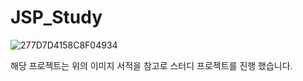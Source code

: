 # JSP_Study

![277D7D4158C8F04934](https://user-images.githubusercontent.com/53751665/85393030-4faa6180-b587-11ea-9c04-f3074715df69.jpg)

해당 프로젝트는 위의 이미지 서적을 참고로 스터디 프로젝트를 진행 했습니다.
